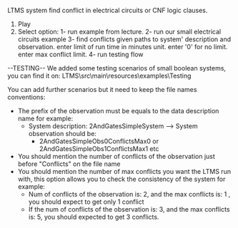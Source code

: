 LTMS system find conflict in electrical circuits or CNF logic clauses.

1. Play
2. Select option:
    1- run example from lecture.
    2- run our small electrical circuits example
    3- find conflicts given paths to system' description and observation.
        enter limit of run time in minutes unit.  enter '0' for no limit.
        enter max conflict limit.
    4- run testing flow
        
       

--TESTING--
We added some testing scenarios of small boolean systems, you can find it on:
LTMS\src\main\resources\examples\Testing

You can add further scenarios but it need to keep the file names conventions:
- The prefix of the observation must be equals to the data description name for example:
    * System description: 2AndGatesSimpleSystem    --> System observation should be:
        * 2AndGatesSimpleObs0ConflictsMax0 or 2AndGatesSimpleObs1ConflictsMax1 etc
- You should mention the number of conflicts of the observation just before "Conflicts" on the file name
- You should mention the number of max conflicts you want the LTMS run with, this option allows you to check the consistency of the system for example:
    * Num of conflicts of the observation is: 2, and the max conflicts is: 1 , you should expect to get only 1 conflict
    * If the num of conflicts of the observation is: 3, and the max conflicts is: 5, you should expected to get 3 conflicts.

